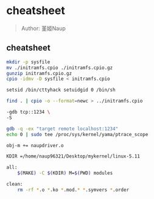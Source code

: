 # cheatsheet
> Author: 堇姬Naup

## cheatsheet
```sh
mkdir -p sysfile
mv ./initramfs.cpio ./initramfs.cpio.gz
gunzip initramfs.cpio.gz
cpio -idmv -D sysfile < initramfs.cpio
```

```sh
setsid /bin/cttyhack setuidgid 0 /bin/sh
```

```sh
find . | cpio -o --format=newc > ../initramfs.cpio
```

```sh
-gdb tcp::1234 \
-S

gdb -q -ex "target remote localhost:1234"
echo 0 | sudo tee /proc/sys/kernel/yama/ptrace_scope
```

```sh
obj-m += naupdriver.o

KDIR =/home/naup96321/Desktop/mykernel/linux-5.11

all:
	$(MAKE) -C $(KDIR) M=$(PWD) modules

clean:
	rm -rf *.o *.ko *.mod.* *.symvers *.order
```
